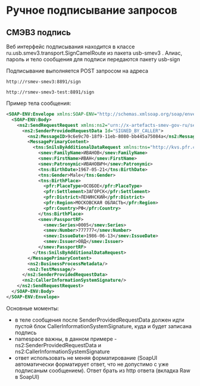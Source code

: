 # Ручное подписывание запросов

## СМЭВ3 подпись

Веб интерфейс подписывания находится в классе ru.usb.smev3.transport.SignCamelRoute из пакета usb-smev3 .
Алиас, пароль и тело сообщения для подписи передаются пакету usb-sign

Подписывание выполняется POST запросом на адреса

```url
http://rsmev-smev3:8891/sign

http://rsmev-smev3-test:8891/sign
```

Пример тела сообщения:

```xml
<SOAP-ENV:Envelope xmlns:SOAP-ENV="http://schemas.xmlsoap.org/soap/envelope/">
  <SOAP-ENV:Body>
    <ns2:SendRequestRequest xmlns:ns2="urn://x-artefacts-smev-gov-ru/services/message-exchange/types/1.1" xmlns="urn://x-artefacts-smev-gov-ru/services/message-exchange/types/basic/1.1" xmlns:ns3="urn://x-artefacts-smev-gov-ru/services/message-exchange/types/faults/1.1">
      <ns2:SenderProvidedRequestData Id="SIGNED_BY_CALLER">
        <ns2:MessageID>9c6e9c70-18f9-11eb-8080-bb445a75084a</ns2:MessageID>
        <MessagePrimaryContent>
          <tns:SnilsByAdditionalDataRequest xmlns:tns="http://kvs.pfr.com/snils-by-additionalData/1.0.1" xmlns:pfr="http://common.kvs.pfr.com/1.0.0" xmlns:smev="urn://x-artefacts-smev-gov-ru/supplementary/commons/1.0.1">
            <smev:FamilyName>ИВАНОВ</smev:FamilyName>
            <smev:FirstName>ИВАН</smev:FirstName>
            <smev:Patronymic>ИВАНОВИЧ</smev:Patronymic>
            <tns:BirthDate>1967-05-21</tns:BirthDate>
            <tns:Gender>Male</tns:Gender>
            <tns:BirthPlace>
              <pfr:PlaceType>ОСОБОЕ</pfr:PlaceType>
              <pfr:Settlement>ЗАГОРСК</pfr:Settlement>
              <pfr:District>ЛЕНИНСКИЙ</pfr:District>
              <pfr:Region>МОСКОВСКАЯ ОБЛАСТЬ</pfr:Region>
              <pfr:Country>РФ</pfr:Country>
            </tns:BirthPlace>
            <smev:PassportRF>
              <smev:Series>0005</smev:Series>
              <smev:Number>777777</smev:Number>
              <smev:IssueDate>1986-06-13</smev:IssueDate>
              <smev:Issuer>ОВД</smev:Issuer>
            </smev:PassportRF>
          </tns:SnilsByAdditionalDataRequest>
        </MessagePrimaryContent>
        <ns2:BusinessProcessMetadata/>
        <ns2:TestMessage/>
      </ns2:SenderProvidedRequestData>
      <ns2:CallerInformationSystemSignature/>
    </ns2:SendRequestRequest>
  </SOAP-ENV:Body>
</SOAP-ENV:Envelope>
```
Основные моменты:
- в теле сообщения после SenderProvidedRequestData должен идти пустой блок CallerInformationSystemSignature, куда и будет записана подпись
- namespace важны, в данном примере - ns2:SenderProvidedRequestData и ns2:CallerInformationSystemSignature
- ответ использовать не меняя форматирование (SoapUI автоматически форматирует ответ, что не допустимо с уже подписаным сообщением). Ответ брать из http ответа (вкладка Raw в SoapUI)
